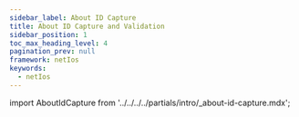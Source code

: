 ```yaml
---
sidebar_label: About ID Capture
title: About ID Capture and Validation
sidebar_position: 1
toc_max_heading_level: 4
pagination_prev: null
framework: netIos
keywords:
  - netIos
---
```


import AboutIdCapture from '../../../../partials/intro/_about-id-capture.mdx';

<AboutIdCapture/>